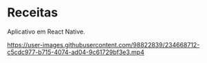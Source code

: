 # Receitas
Aplicativo em React Native.






https://user-images.githubusercontent.com/98822839/234668712-c5cdc977-b715-4074-ad04-9c61729bf3e3.mp4

